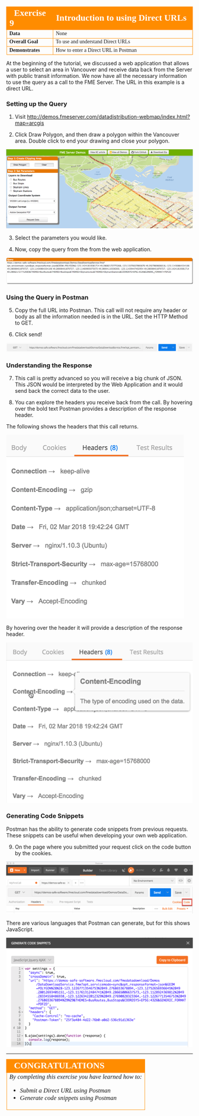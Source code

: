 <table style="border-spacing: 0px;border-collapse: collapse;font-family:serif">
<tr>
<td width=25% style="vertical-align:middle;background-color:darkorange;border: 2px solid darkorange">
<i class="fa fa-cogs fa-lg fa-pull-left fa-fw" style="color:white;padding-right: 12px;vertical-align:text-top"></i>
<span style="color:white;font-size:x-large;font-weight: bold">Exercise 9 </span>
</td>
<td style="border: 2px solid darkorange;background-color:darkorange;color:white">
<span style="color:white;font-size:x-large;font-weight: bold">Introduction to using Direct URLs</span>
</td>
</tr>

<tr>
<td style="border: 1px solid darkorange; font-weight: bold">Data</td>
<td style="border: 1px solid darkorange">None</td>
</tr>

<tr>
<td style="border: 1px solid darkorange; font-weight: bold">Overall Goal</td>
<td style="border: 1px solid darkorange"> To use and understand Direct URLs </td>
</tr>

<tr>
<td style="border: 1px solid darkorange; font-weight: bold">Demonstrates</td>
<td style="border: 1px solid darkorange"> How to enter a Direct URL in Postman </td>
</tr>


</table>


At the beginning of the tutorial, we discussed a web application that
allows a user to select an area in Vancouver and receive data back from
the Server with public transit information. We now have all the
necessary information to use the query as a call to the FME Server. The
URL in this example is a direct URL.

### Setting up the Query

1) Visit http://demos.fmeserver.com/datadistribution-webmap/index.html?map=arcgis

2) Click Draw Polygon, and then draw a polygon within the Vancouver area. Double click to end your drawing and close your polygon.

![](./Images/image5.1.1.WebAppSetUp.png)



3) Select the parameters you would like.

4) Now, copy the query from the from the web application.


![](./Images/image5.1.2.Query.png)


### Using the Query in Postman

5) Copy the full URL into Postman. This call will not require any header or body as all the information needed is in the URL. Set the HTTP Method to GET.

6) Click send!

![](./Images/image5.1.3.SubmitQuery.png)



###  Understanding the Response

7) This call is pretty advanced so you will receive a big chunk of JSON. This JSON would be interpreted by the Web Application and it would send back the correct data to the user.

8) You can explore the headers you receive back from the call. By hovering over the bold text Postman provides a description of the response header.

The following shows the headers that this call returns.

![](./Images/image5.1.4.ResponseHeadersPostman.png)



By hovering over the header it will provide a description of the
response header.

![](./Images/image5.1.5.ResponseHeader.png)



### Generating Code Snippets

Postman has the ability to generate code snippets from previous
requests. These snippets can be useful when developing your own web
application.

9) On the page where you submitted your request click on the code button by
the cookies.

![](./Images/image5.1.6.CodeSnippets.png)



There are various languages that Postman can generate, but for this
shows JavaScript.

![](./Images/image5.1.7.ViewCodeSnip.png)

---

<!--Exercise Congratulations Section-->

<table style="border-spacing: 0px">
<tr>
<td style="vertical-align:middle;background-color:darkorange;border: 2px solid darkorange">
<i class="fa fa-thumbs-o-up fa-lg fa-pull-left fa-fw" style="color:white;padding-right: 12px;vertical-align:text-top"></i>
<span style="color:white;font-size:x-large;font-weight: bold;font-family:serif">CONGRATULATIONS</span>
</td>
</tr>

<tr>
<td style="border: 1px solid darkorange">
<span style="font-family:serif; font-style:italic; font-size:larger">
By completing this exercise you have learned how to:
<br>
<ul><li>Submit a Direct URL using Postman</li>
<li>Generate code snippets using Postman</li>


</span>
</td>
</tr>
</table>
